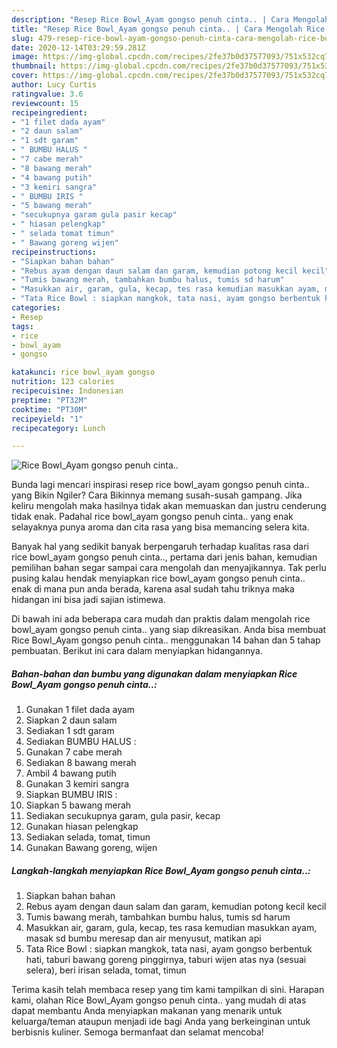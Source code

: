 ```yaml
---
description: "Resep Rice Bowl_Ayam gongso penuh cinta.. | Cara Mengolah Rice Bowl_Ayam gongso penuh cinta.. Yang Enak Banget"
title: "Resep Rice Bowl_Ayam gongso penuh cinta.. | Cara Mengolah Rice Bowl_Ayam gongso penuh cinta.. Yang Enak Banget"
slug: 479-resep-rice-bowl-ayam-gongso-penuh-cinta-cara-mengolah-rice-bowl-ayam-gongso-penuh-cinta-yang-enak-banget
date: 2020-12-14T03:29:59.281Z
image: https://img-global.cpcdn.com/recipes/2fe37b0d37577093/751x532cq70/rice-bowl_ayam-gongso-penuh-cinta-foto-resep-utama.jpg
thumbnail: https://img-global.cpcdn.com/recipes/2fe37b0d37577093/751x532cq70/rice-bowl_ayam-gongso-penuh-cinta-foto-resep-utama.jpg
cover: https://img-global.cpcdn.com/recipes/2fe37b0d37577093/751x532cq70/rice-bowl_ayam-gongso-penuh-cinta-foto-resep-utama.jpg
author: Lucy Curtis
ratingvalue: 3.6
reviewcount: 15
recipeingredient:
- "1 filet dada ayam"
- "2 daun salam"
- "1 sdt garam"
- " BUMBU HALUS "
- "7 cabe merah"
- "8 bawang merah"
- "4 bawang putih"
- "3 kemiri sangra"
- " BUMBU IRIS "
- "5 bawang merah"
- "secukupnya garam gula pasir kecap"
- " hiasan pelengkap"
- " selada tomat timun"
- " Bawang goreng wijen"
recipeinstructions:
- "Siapkan bahan bahan"
- "Rebus ayam dengan daun salam dan garam, kemudian potong kecil kecil"
- "Tumis bawang merah, tambahkan bumbu halus, tumis sd harum"
- "Masukkan air, garam, gula, kecap, tes rasa kemudian masukkan ayam, masak sd bumbu meresap dan air menyusut, matikan api"
- "Tata Rice Bowl : siapkan mangkok, tata nasi, ayam gongso berbentuk hati, taburi bawang goreng pinggirnya, taburi wijen atas nya (sesuai selera), beri irisan selada, tomat, timun"
categories:
- Resep
tags:
- rice
- bowl_ayam
- gongso

katakunci: rice bowl_ayam gongso 
nutrition: 123 calories
recipecuisine: Indonesian
preptime: "PT32M"
cooktime: "PT30M"
recipeyield: "1"
recipecategory: Lunch

---
```



![Rice Bowl_Ayam gongso penuh cinta..](https://img-global.cpcdn.com/recipes/2fe37b0d37577093/751x532cq70/rice-bowl_ayam-gongso-penuh-cinta-foto-resep-utama.jpg)

Bunda lagi mencari inspirasi resep rice bowl_ayam gongso penuh cinta.. yang Bikin Ngiler? Cara Bikinnya memang susah-susah gampang. Jika keliru mengolah maka hasilnya tidak akan memuaskan dan justru cenderung tidak enak. Padahal rice bowl_ayam gongso penuh cinta.. yang enak selayaknya punya aroma dan cita rasa yang bisa memancing selera kita.



Banyak hal yang sedikit banyak berpengaruh terhadap kualitas rasa dari rice bowl_ayam gongso penuh cinta.., pertama dari jenis bahan, kemudian pemilihan bahan segar sampai cara mengolah dan menyajikannya. Tak perlu pusing kalau hendak menyiapkan rice bowl_ayam gongso penuh cinta.. enak di mana pun anda berada, karena asal sudah tahu triknya maka hidangan ini bisa jadi sajian istimewa.


Di bawah ini ada beberapa cara mudah dan praktis dalam mengolah rice bowl_ayam gongso penuh cinta.. yang siap dikreasikan. Anda bisa membuat Rice Bowl_Ayam gongso penuh cinta.. menggunakan 14 bahan dan 5 tahap pembuatan. Berikut ini cara dalam menyiapkan hidangannya.

<!--inarticleads1-->

##### Bahan-bahan dan bumbu yang digunakan dalam menyiapkan Rice Bowl_Ayam gongso penuh cinta..:

1. Gunakan 1 filet dada ayam
1. Siapkan 2 daun salam
1. Sediakan 1 sdt garam
1. Sediakan  BUMBU HALUS :
1. Gunakan 7 cabe merah
1. Sediakan 8 bawang merah
1. Ambil 4 bawang putih
1. Gunakan 3 kemiri sangra
1. Siapkan  BUMBU IRIS :
1. Siapkan 5 bawang merah
1. Sediakan secukupnya garam, gula pasir, kecap
1. Gunakan  hiasan pelengkap
1. Sediakan  selada, tomat, timun
1. Gunakan  Bawang goreng, wijen




<!--inarticleads2-->

##### Langkah-langkah menyiapkan Rice Bowl_Ayam gongso penuh cinta..:

1. Siapkan bahan bahan
1. Rebus ayam dengan daun salam dan garam, kemudian potong kecil kecil
1. Tumis bawang merah, tambahkan bumbu halus, tumis sd harum
1. Masukkan air, garam, gula, kecap, tes rasa kemudian masukkan ayam, masak sd bumbu meresap dan air menyusut, matikan api
1. Tata Rice Bowl : siapkan mangkok, tata nasi, ayam gongso berbentuk hati, taburi bawang goreng pinggirnya, taburi wijen atas nya (sesuai selera), beri irisan selada, tomat, timun




Terima kasih telah membaca resep yang tim kami tampilkan di sini. Harapan kami, olahan Rice Bowl_Ayam gongso penuh cinta.. yang mudah di atas dapat membantu Anda menyiapkan makanan yang menarik untuk keluarga/teman ataupun menjadi ide bagi Anda yang berkeinginan untuk berbisnis kuliner. Semoga bermanfaat dan selamat mencoba!
